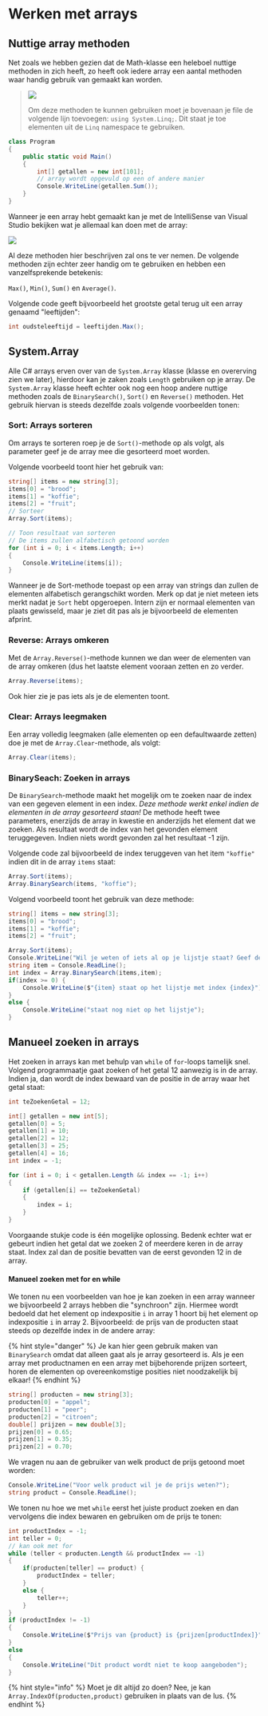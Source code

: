 # Werken met arrays

## Nuttige array methoden

Net zoals we hebben gezien dat de Math-klasse een heleboel nuttige methoden in zich heeft, zo heeft ook iedere array een aantal methoden waar handig gebruik van gemaakt kan worden.

> ![](../../.gitbook/assets/attention%20%285%29.jpg)
>
> Om deze methoden te kunnen gebruiken moet je bovenaan je file de volgende lijn toevoegen: `using System.Linq;`. Dit staat je toe elementen uit de `Linq` namespace te gebruiken.

```csharp
class Program
{
    public static void Main()
    {
        int[] getallen = new int[101];
        // array wordt opgevuld op een of andere manier
        Console.WriteLine(getallen.Sum());
    }
}
```

Wanneer je een array hebt gemaakt kan je met de IntelliSense van Visual Studio bekijken wat je allemaal kan doen met de array:

![](../../.gitbook/assets/arrays2%20%282%29.png)

Al deze methoden hier beschrijven zal ons te ver nemen. De volgende methoden zijn echter zeer handig om te gebruiken en hebben een vanzelfsprekende betekenis:

`Max()`, `Min()`, `Sum()` en `Average()`.

Volgende code geeft bijvoorbeeld het grootste getal terug uit een array genaamd "leeftijden":

```csharp
int oudsteleeftijd = leeftijden.Max();
```

## System.Array

Alle C\# arrays erven over van de `System.Array` klasse \(klasse en overerving zien we later\), hierdoor kan je zaken zoals `Length` gebruiken op je array. De `System.Array` klasse heeft echter ook nog een hoop andere nuttige methoden zoals de `BinarySearch()`, `Sort()` en `Reverse()` methoden. Het gebruik hiervan is steeds dezelfde zoals volgende voorbeelden tonen:

### Sort: Arrays sorteren

Om arrays te sorteren roep je de `Sort()`-methode op als volgt, als parameter geef je de array mee die gesorteerd moet worden.

Volgende voorbeeld toont hier het gebruik van:

```csharp
string[] items = new string[3];
items[0] = "brood";
items[1] = "koffie";
items[2] = "fruit";
// Sorteer
Array.Sort(items);

// Toon resultaat van sorteren
// De items zullen alfabetisch getoond worden
for (int i = 0; i < items.Length; i++)
{
    Console.WriteLine(items[i]);
}
```

Wanneer je de Sort-methode toepast op een array van strings dan zullen de elementen alfabetisch gerangschikt worden. Merk op dat je niet meteen iets merkt nadat je `Sort` hebt opgeroepen. Intern zijn er normaal elementen van plaats gewisseld, maar je ziet dit pas als je bijvoorbeeld de elementen afprint.

### Reverse: Arrays omkeren

Met de `Array.Reverse()`-methode kunnen we dan weer de elementen van de array omkeren \(dus het laatste element vooraan zetten en zo verder.

```csharp
Array.Reverse(items);
```

Ook hier zie je pas iets als je de elementen toont.

### Clear: Arrays leegmaken

Een array volledig leegmaken \(alle elementen op een defaultwaarde zetten\) doe je met de `Array.Clear`-methode, als volgt:

```csharp
Array.Clear(items);
```

### BinarySeach: Zoeken in arrays

De `BinarySearch`-methode maakt het mogelijk om te zoeken naar de index van een gegeven element in een index. _Deze methode werkt enkel indien de elementen in de array gesorteerd staan!_ De methode heeft twee parameters, enerzijds de array in kwestie en anderzijds het element dat we zoeken. Als resultaat wordt de index van het gevonden element teruggegeven. Indien niets wordt gevonden zal het resultaat -1 zijn.

Volgende code zal bijvoorbeeld de index teruggeven van het item `"koffie"` indien dit in de array `items` staat:

```csharp
Array.Sort(items);
Array.BinarySearch(items, "koffie");
```

Volgend voorbeeld toont het gebruik van deze methode:

```csharp
string[] items = new string[3];
items[0] = "brood";
items[1] = "koffie";
items[2] = "fruit";

Array.Sort(items);
Console.WriteLine("Wil je weten of iets al op je lijstje staat? Geef de naam van het item.");
string item = Console.ReadLine();
int index = Array.BinarySearch(items,item);
if(index >= 0) {
    Console.WriteLine($"{item} staat op het lijstje met index {index}");
}
else {
    Console.WriteLine("staat nog niet op het lijstje");
}
```

## Manueel zoeken in arrays

Het zoeken in arrays kan met behulp van `while` of `for`-loops tamelijk snel. Volgend programmaatje gaat zoeken of het getal 12 aanwezig is in de array. Indien ja, dan wordt de index bewaard van de positie in de array waar het getal staat:

```csharp
int teZoekenGetal = 12;

int[] getallen = new int[5];
getallen[0] = 5;
getallen[1] = 10;
getallen[2] = 12;
getallen[3] = 25;
getallen[4] = 16;
int index = -1;

for (int i = 0; i < getallen.Length && index == -1; i++)
{
    if (getallen[i] == teZoekenGetal)
    {
        index = i;
    }
}
```

Voorgaande stukje code is één mogelijke oplossing. Bedenk echter wat er gebeurt indien het getal dat we zoeken 2 of meerdere keren in de array staat. Index zal dan de positie bevatten van de eerst gevonden 12 in de array.

#### Manueel zoeken met for en while

We tonen nu een voorbeelden van hoe je kan zoeken in een array wanneer we bijvoorbeeld 2 arrays hebben die "synchroon" zijn. Hiermee wordt bedoeld dat het element op indexpositie `i` in array 1 hoort bij het element op indexpositie `i` in array 2. Bijvoorbeeld: de prijs van de producten staat steeds op dezelfde index in de andere array:

{% hint style="danger" %}
Je kan hier geen gebruik maken van `BinarySearch` omdat dat alleen gaat als je array gesorteerd is. Als je een array met productnamen en een array met bijbehorende prijzen sorteert, horen de elementen op overeenkomstige posities niet noodzakelijk bij elkaar!
{% endhint %}

```csharp
string[] producten = new string[3];
producten[0] = "appel";
producten[1] = "peer";
producten[2] = "citroen";
double[] prijzen = new double[3];
prijzen[0] = 0.65;
prijzen[1] = 0.35;
prijzen[2] = 0.70;
```

We vragen nu aan de gebruiker van welk product de prijs getoond moet worden:

```csharp
Console.WriteLine("Voor welk product wil je de prijs weten?");
string product = Console.ReadLine();
```

We tonen nu hoe we met `while` eerst het juiste product zoeken en dan vervolgens die index bewaren en gebruiken om de prijs te tonen:

```csharp
int productIndex = -1;
int teller = 0;
// kan ook met for
while (teller < producten.Length && productIndex == -1)
{
    if(producten[teller] == product) {
        productIndex = teller;
    }
    else {
        teller++;
    }
}
if (productIndex != -1)
{
    Console.WriteLine($"Prijs van {product} is {prijzen[productIndex]}");
}
else
{
    Console.WriteLine("Dit product wordt niet te koop aangeboden");
}
```

{% hint style="info" %}
Moet je dit altijd zo doen? Nee, je kan `Array.IndexOf(producten,product)` gebruiken in plaats van de lus.
{% endhint %}

